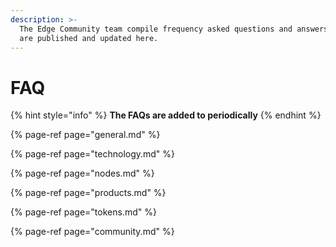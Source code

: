 ```yaml
---
description: >-
  The Edge Community team compile frequency asked questions and answers. These
  are published and updated here.
---
```


# FAQ

{% hint style="info" %}
**The FAQs are added to periodically**
{% endhint %}

{% page-ref page="general.md" %}

{% page-ref page="technology.md" %}

{% page-ref page="nodes.md" %}

{% page-ref page="products.md" %}

{% page-ref page="tokens.md" %}

{% page-ref page="community.md" %}

